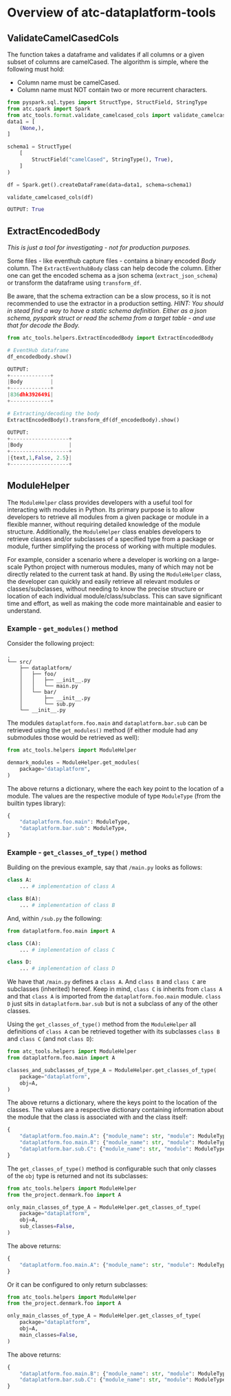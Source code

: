 # Overview of atc-dataplatform-tools

## ValidateCamelCasedCols

The function takes a dataframe and validates if all columns or a given subset of columns are camelCased.
The algorithm is simple, where the following must hold:
* Column name must be camelCased.
* Column name must NOT contain two or more recurrent characters. 

``` python
from pyspark.sql.types import StructType, StructField, StringType
from atc.spark import Spark
from atc_tools.format.validate_camelcased_cols import validate_camelcased_cols
data1 = [
    (None,),
]

schema1 = StructType(
    [
        StructField("camelCased", StringType(), True),
    ]
)

df = Spark.get().createDataFrame(data=data1, schema=schema1)

validate_camelcased_cols(df)

OUTPUT: True
```

## ExtractEncodedBody

*This is just a tool for investigating - not for production purposes.*

Some files - like eventhub capture files - contains a binary encoded *Body* column. The `ExtractEventhubBody` class can help decode the column.
Either one can get the encoded schema as a json schema (`extract_json_schema`) or transform the dataframe using `transform_df`.

Be aware, that the schema extraction can be a slow process, so it is not recommended to use the extractor in a production setting. 
*HINT: You should in stead find a way to have a static schema definition. Either as a json schema, pyspark struct 
or read the schema from a target table - and use that for decode the Body.*

``` python
from atc_tools.helpers.ExtractEncodedBody import ExtractEncodedBody

# EventHub dataframe 
df_encodedbody.show()

OUTPUT:
+-------------+
|Body         |
+-------------+
|836dhk392649i|
+-------------+

# Extracting/decoding the body
ExtractEncodedBody().transform_df(df_encodedbody).show()

OUTPUT:
+-------------------+
|Body               |
+-------------------+
|{text,1,False, 2.5}|
+-------------------+
```

## ModuleHelper

The `ModuleHelper` class provides developers with a useful tool for interacting with modules in Python. Its primary purpose is to allow developers to retrieve all modules from a given package or module in a flexible manner, without requiring detailed knowledge of the module structure. Additionally, the `ModuleHelper` class enables developers to retrieve classes and/or subclasses of a specified type from a package or module, further simplifying the process of working with multiple modules.

For example, consider a scenario where a developer is working on a large-scale Python project with numerous modules, many of which may not be directly related to the current task at hand. By using the `ModuleHelper` class, the developer can quickly and easily retrieve all relevant modules or classes/subclasses, without needing to know the precise structure or location of each individual module/class/subclass. This can save significant time and effort, as well as making the code more maintainable and easier to understand.

### Example - `get_modules()` method

Consider the following project:

```
.
└── src/
    ├── dataplatform/
    │   ├── foo/
    │   │   ├── __init__.py
    │   │   └── main.py
    │   └── bar/
    │       ├── __init__.py
    │       └── sub.py
    └── __init__.py
```

The modules `dataplatform.foo.main` and `dataplatform.bar.sub` can be retrieved using the `get_modules()` method (if either module had any submodules those would be retrieved as well):

```python
from atc_tools.helpers import ModuleHelper

denmark_modules = ModuleHelper.get_modules(
    package="dataplatform",
)
```

The above returns a dictionary, where the each key point to the location of a module. The values are the respective module of type `ModuleType` (from the builtin types library):

```python
{
    "dataplatform.foo.main": ModuleType,
    "dataplatform.bar.sub": ModuleType,
}
```

### Example - `get_classes_of_type()` method

Building on the previous example, say that `/main.py` looks as follows:

```python
class A:
    ... # implementation of class A

class B(A):
    ... # implementation of class B
```

And, within `/sub.py` the following:

```python
from dataplatform.foo.main import A

class C(A):
    ... # implementation of class C

class D:
    ... # implementation of class D
```

We have that `/main.py` defines a `class A`. And `class B` and `class C` are subclasses (inherited) hereof. Keep in mind, `class C` is inherits from `class A` and that `class A` is imported from the `dataplatform.foo.main` module. `class D` just sits in `dataplatform.bar.sub` but is not a subclass of any of the other classes.

Using the `get_classes_of_type()` method from the `ModuleHelper` all definitions of `class A` can be retrieved together with its subclasses `class B` and `class C` (and not `class D`):

```python
from atc_tools.helpers import ModuleHelper
from dataplatform.foo.main import A

classes_and_subclasses_of_type_A = ModuleHelper.get_classes_of_type(
    package="dataplatform",
    obj=A,
)
```

The above returns a dictionary, where the keys point to the location of the classes. The values are a respective dictionary containing information about the module that the class is associated with and the class itself:

```python
{
    "dataplatform.foo.main.A": {"module_name": str, "module": ModuleType, "cls_name": str, "cls", type},
    "dataplatform.foo.main.B": {"module_name": str, "module": ModuleType, "cls_name": str, "cls", type},
    "dataplatform.bar.sub.C": {"module_name": str, "module": ModuleType, "cls_name": str, "cls", type},
}
```

The `get_classes_of_type()` method is configurable such that only classes of the `obj` type is returned and not its subclasses:
```python
from atc_tools.helpers import ModuleHelper
from the_project.denmark.foo import A

only_main_classes_of_type_A = ModuleHelper.get_classes_of_type(
    package="dataplatform",
    obj=A,
    sub_classes=False,
)
```

The above returns: 
```python
{
    "dataplatform.foo.main.A": {"module_name": str, "module": ModuleType, "cls_name": str, "cls", type}
}
```

Or it can be configured to only return subclasses:

```python
from atc_tools.helpers import ModuleHelper
from the_project.denmark.foo import A

only_main_classes_of_type_A = ModuleHelper.get_classes_of_type(
    package="dataplatform",
    obj=A,
    main_classes=False,
)
```

The above returns: 
```python
{
    "dataplatform.foo.main.B": {"module_name": str, "module": ModuleType, "cls_name": str, "cls", type},
    "dataplatform.bar.sub.C": {"module_name": str, "module": ModuleType, "cls_name": str, "cls", type},
}
```